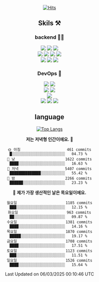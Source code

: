 <div align="center">

[![Hits](https://hits.seeyoufarm.com/api/count/incr/badge.svg?url=https%3A%2F%2Fgithub.com%2Fzxcv9203%2Fhit-counter&count_bg=%23FF7272&title_bg=%23324C2E&icon=codeigniter.svg&icon_color=%23DD5B5B&title=%EB%B0%A9%EB%AC%B8%EC%9E%90&edge_flat=false)](https://hits.seeyoufarm.com)


## Skils ⚒️

### backend 🧑‍💻
  
<img src="https://img.shields.io/badge/Java-FF6600?style=flat-square&logo=buymeacoffee&logoColor=white"/>
<img src="https://img.shields.io/badge/Go-0099FF?style=flat-square&logo=go&logoColor=white"/>
<img src="https://img.shields.io/badge/Kotlin-7F52FF?style=flat-square&logo=kotlin&logoColor=white"/>
  
  
<br />
  
<img src="https://img.shields.io/badge/Spring-339933?style=flat-square&logo=Spring&logoColor=white"/>
<img src="https://img.shields.io/badge/Spring Boot-339933?style=flat-square&logo=Spring Boot&logoColor=white"/>
<img src="https://img.shields.io/badge/Spring Security-339933?style=flat-square&logo=Spring Security&logoColor=white"/>
  
<img src="https://img.shields.io/badge/Spring Data JPA-339933?style=flat-square&logo=Hibernate&logoColor=white"/>

<br />
  
  <img src="https://img.shields.io/badge/mysql-0099FF?style=flat-square&logo=mysql&logoColor=white"/>
  <img src="https://img.shields.io/badge/mariadb-0099FF?style=flat-square&logo=mariadb&logoColor=white"/>
  <img src="https://img.shields.io/badge/mongoDB-47A248?style=flat-square&logo=mongodb&logoColor=white"/>
  
  
### DevOps 🚀
  
  <img src="https://img.shields.io/badge/docker-2496ED?style=flat-square&logo=docker&logoColor=white"/>
  <img src="https://img.shields.io/badge/kubernetes-326CE5?style=flat-square&logo=kubernetes&logoColor=white"/>
  
  <br />
  
  <img src="https://img.shields.io/badge/Github Actions-2088FF?style=flat-square&logo=githubactions&logoColor=white"/>
  <img src="https://img.shields.io/badge/Jenkins-D24939?style=flat-square&logo=jenkins&logoColor=white"/>
  
  
  <br />
  <img src="https://img.shields.io/badge/terraform-7B42BC?style=flat-square&logo=terraform&logoColor=white"/>
  
  <br />
  <img src="https://img.shields.io/badge/Amazon AWS-232F3E?style=flat-square&logo=Amazon AWS&logoColor=white"/>

  <img src="https://img.shields.io/badge/GCP-4285F4?style=flat-square&logo=googlecloud&logoColor=white"/>
  <img src="https://img.shields.io/badge/NCP-03C75A?style=flat-square&logo=naver&logoColor=white"/>
  
  
## language

[![Top Langs](https://github-readme-stats.vercel.app/api/top-langs/?username=zxcv9203&hide=html&exclude_repo=zxcv9203.github.io,golB&theme=grate-gatsby)](https://github.com/zxcv9203/github-readme-stats)
  
<!--START_SECTION:waka-->
**저는 저녁형 인간이에요. 🦉** 

```text
🌞 아침                     461 commits         █░░░░░░░░░░░░░░░░░░░░░░░░   04.73 % 
🌆 낮　                     1622 commits        ████░░░░░░░░░░░░░░░░░░░░░   16.63 % 
🌃 저녁                     5407 commits        ██████████████░░░░░░░░░░░   55.42 % 
🌙 밤　                     2266 commits        ██████░░░░░░░░░░░░░░░░░░░   23.23 % 
```
📅 **제가 가장 생산적인 날은 목요일이에요.** 

```text
월요일                      1185 commits        ███░░░░░░░░░░░░░░░░░░░░░░   12.15 % 
화요일                      963 commits         ██░░░░░░░░░░░░░░░░░░░░░░░   09.87 % 
수요일                      1381 commits        ████░░░░░░░░░░░░░░░░░░░░░   14.16 % 
목요일                      1870 commits        █████░░░░░░░░░░░░░░░░░░░░   19.17 % 
금요일                      1708 commits        ████░░░░░░░░░░░░░░░░░░░░░   17.51 % 
토요일                      1123 commits        ███░░░░░░░░░░░░░░░░░░░░░░   11.51 % 
일요일                      1526 commits        ████░░░░░░░░░░░░░░░░░░░░░   15.64 % 
```



 Last Updated on 06/03/2025 00:10:46 UTC
<!--END_SECTION:waka-->
  
</div>

